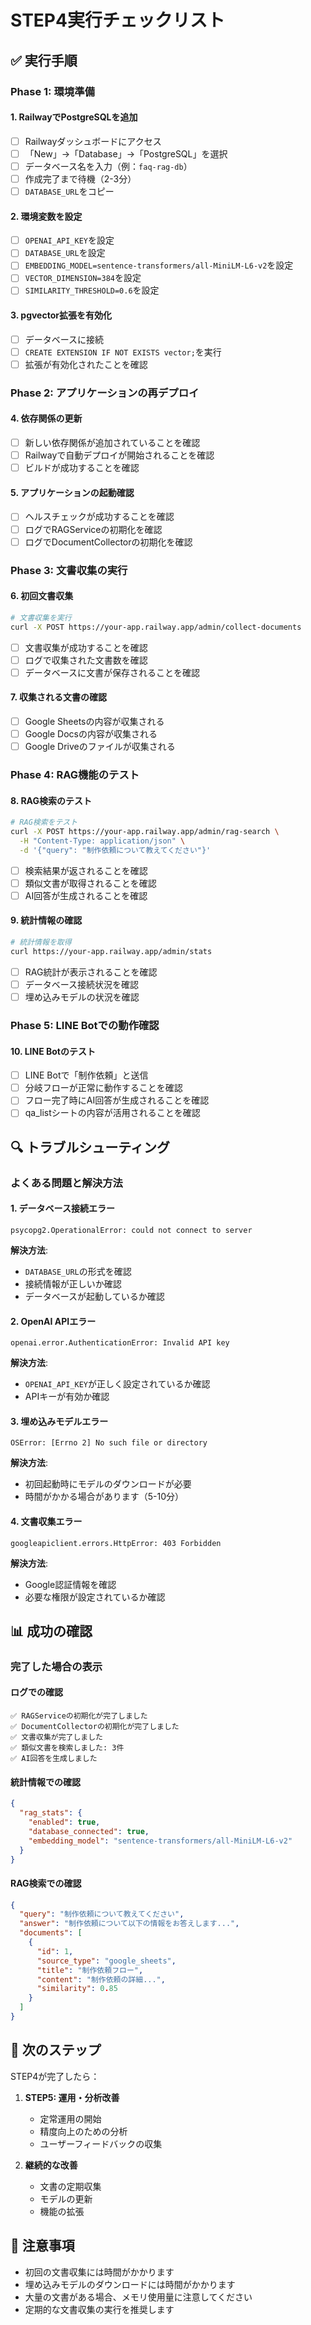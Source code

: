 # STEP4実行チェックリスト

## ✅ 実行手順

### **Phase 1: 環境準備**

#### **1. RailwayでPostgreSQLを追加**
- [ ] Railwayダッシュボードにアクセス
- [ ] 「New」→「Database」→「PostgreSQL」を選択
- [ ] データベース名を入力（例：`faq-rag-db`）
- [ ] 作成完了まで待機（2-3分）
- [ ] `DATABASE_URL`をコピー

#### **2. 環境変数を設定**
- [ ] `OPENAI_API_KEY`を設定
- [ ] `DATABASE_URL`を設定
- [ ] `EMBEDDING_MODEL=sentence-transformers/all-MiniLM-L6-v2`を設定
- [ ] `VECTOR_DIMENSION=384`を設定
- [ ] `SIMILARITY_THRESHOLD=0.6`を設定

#### **3. pgvector拡張を有効化**
- [ ] データベースに接続
- [ ] `CREATE EXTENSION IF NOT EXISTS vector;`を実行
- [ ] 拡張が有効化されたことを確認

### **Phase 2: アプリケーションの再デプロイ**

#### **4. 依存関係の更新**
- [ ] 新しい依存関係が追加されていることを確認
- [ ] Railwayで自動デプロイが開始されることを確認
- [ ] ビルドが成功することを確認

#### **5. アプリケーションの起動確認**
- [ ] ヘルスチェックが成功することを確認
- [ ] ログでRAGServiceの初期化を確認
- [ ] ログでDocumentCollectorの初期化を確認

### **Phase 3: 文書収集の実行**

#### **6. 初回文書収集**
```bash
# 文書収集を実行
curl -X POST https://your-app.railway.app/admin/collect-documents
```
- [ ] 文書収集が成功することを確認
- [ ] ログで収集された文書数を確認
- [ ] データベースに文書が保存されることを確認

#### **7. 収集される文書の確認**
- [ ] Google Sheetsの内容が収集される
- [ ] Google Docsの内容が収集される
- [ ] Google Driveのファイルが収集される

### **Phase 4: RAG機能のテスト**

#### **8. RAG検索のテスト**
```bash
# RAG検索をテスト
curl -X POST https://your-app.railway.app/admin/rag-search \
  -H "Content-Type: application/json" \
  -d '{"query": "制作依頼について教えてください"}'
```
- [ ] 検索結果が返されることを確認
- [ ] 類似文書が取得されることを確認
- [ ] AI回答が生成されることを確認

#### **9. 統計情報の確認**
```bash
# 統計情報を取得
curl https://your-app.railway.app/admin/stats
```
- [ ] RAG統計が表示されることを確認
- [ ] データベース接続状況を確認
- [ ] 埋め込みモデルの状況を確認

### **Phase 5: LINE Botでの動作確認**

#### **10. LINE Botのテスト**
- [ ] LINE Botで「制作依頼」と送信
- [ ] 分岐フローが正常に動作することを確認
- [ ] フロー完了時にAI回答が生成されることを確認
- [ ] qa_listシートの内容が活用されることを確認

## 🔍 トラブルシューティング

### **よくある問題と解決方法**

#### **1. データベース接続エラー**
```
psycopg2.OperationalError: could not connect to server
```
**解決方法**:
- `DATABASE_URL`の形式を確認
- 接続情報が正しいか確認
- データベースが起動しているか確認

#### **2. OpenAI APIエラー**
```
openai.error.AuthenticationError: Invalid API key
```
**解決方法**:
- `OPENAI_API_KEY`が正しく設定されているか確認
- APIキーが有効か確認

#### **3. 埋め込みモデルエラー**
```
OSError: [Errno 2] No such file or directory
```
**解決方法**:
- 初回起動時にモデルのダウンロードが必要
- 時間がかかる場合があります（5-10分）

#### **4. 文書収集エラー**
```
googleapiclient.errors.HttpError: 403 Forbidden
```
**解決方法**:
- Google認証情報を確認
- 必要な権限が設定されているか確認

## 📊 成功の確認

### **完了した場合の表示**

#### **ログでの確認**
```
✅ RAGServiceの初期化が完了しました
✅ DocumentCollectorの初期化が完了しました
✅ 文書収集が完了しました
✅ 類似文書を検索しました: 3件
✅ AI回答を生成しました
```

#### **統計情報での確認**
```json
{
  "rag_stats": {
    "enabled": true,
    "database_connected": true,
    "embedding_model": "sentence-transformers/all-MiniLM-L6-v2"
  }
}
```

#### **RAG検索での確認**
```json
{
  "query": "制作依頼について教えてください",
  "answer": "制作依頼について以下の情報をお答えします...",
  "documents": [
    {
      "id": 1,
      "source_type": "google_sheets",
      "title": "制作依頼フロー",
      "content": "制作依頼の詳細...",
      "similarity": 0.85
    }
  ]
}
```

## 🎯 次のステップ

STEP4が完了したら：

1. **STEP5: 運用・分析改善**
   - 定常運用の開始
   - 精度向上のための分析
   - ユーザーフィードバックの収集

2. **継続的な改善**
   - 文書の定期収集
   - モデルの更新
   - 機能の拡張

## 📝 注意事項

- 初回の文書収集には時間がかかります
- 埋め込みモデルのダウンロードには時間がかかります
- 大量の文書がある場合、メモリ使用量に注意してください
- 定期的な文書収集の実行を推奨します
